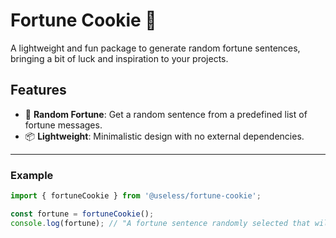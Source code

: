 # Fortune Cookie 🥠

A lightweight and fun package to generate random fortune sentences, bringing a bit of luck and inspiration to your projects.

## Features

- 🎲 **Random Fortune**: Get a random sentence from a predefined list of fortune messages.
- 📦 **Lightweight**: Minimalistic design with no external dependencies.

---

### Example

```ts
import { fortuneCookie } from '@useless/fortune-cookie';

const fortune = fortuneCookie();
console.log(fortune); // "A fortune sentence randomly selected that will bring you luck and prosperity"
```